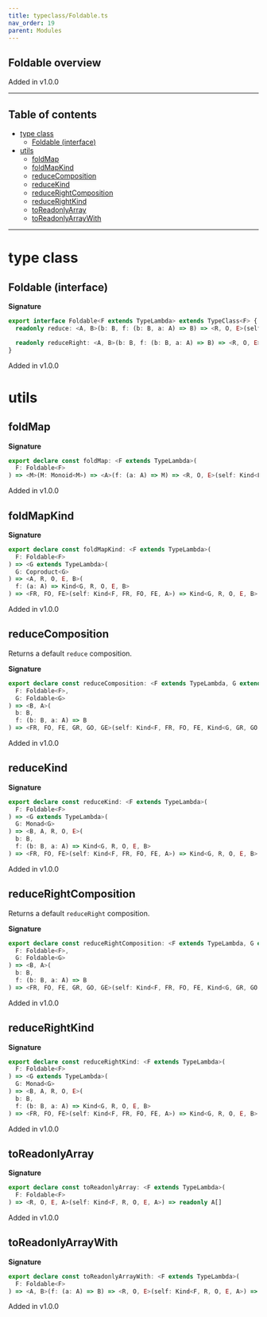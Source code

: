 ```yaml
---
title: typeclass/Foldable.ts
nav_order: 19
parent: Modules
---
```


## Foldable overview

Added in v1.0.0

---

<h2 class="text-delta">Table of contents</h2>

- [type class](#type-class)
  - [Foldable (interface)](#foldable-interface)
- [utils](#utils)
  - [foldMap](#foldmap)
  - [foldMapKind](#foldmapkind)
  - [reduceComposition](#reducecomposition)
  - [reduceKind](#reducekind)
  - [reduceRightComposition](#reducerightcomposition)
  - [reduceRightKind](#reducerightkind)
  - [toReadonlyArray](#toreadonlyarray)
  - [toReadonlyArrayWith](#toreadonlyarraywith)

---

# type class

## Foldable (interface)

**Signature**

```ts
export interface Foldable<F extends TypeLambda> extends TypeClass<F> {
  readonly reduce: <A, B>(b: B, f: (b: B, a: A) => B) => <R, O, E>(self: Kind<F, R, O, E, A>) => B

  readonly reduceRight: <A, B>(b: B, f: (b: B, a: A) => B) => <R, O, E>(self: Kind<F, R, O, E, A>) => B
}
```

Added in v1.0.0

# utils

## foldMap

**Signature**

```ts
export declare const foldMap: <F extends TypeLambda>(
  F: Foldable<F>
) => <M>(M: Monoid<M>) => <A>(f: (a: A) => M) => <R, O, E>(self: Kind<F, R, O, E, A>) => M
```

Added in v1.0.0

## foldMapKind

**Signature**

```ts
export declare const foldMapKind: <F extends TypeLambda>(
  F: Foldable<F>
) => <G extends TypeLambda>(
  G: Coproduct<G>
) => <A, R, O, E, B>(
  f: (a: A) => Kind<G, R, O, E, B>
) => <FR, FO, FE>(self: Kind<F, FR, FO, FE, A>) => Kind<G, R, O, E, B>
```

Added in v1.0.0

## reduceComposition

Returns a default `reduce` composition.

**Signature**

```ts
export declare const reduceComposition: <F extends TypeLambda, G extends TypeLambda>(
  F: Foldable<F>,
  G: Foldable<G>
) => <B, A>(
  b: B,
  f: (b: B, a: A) => B
) => <FR, FO, FE, GR, GO, GE>(self: Kind<F, FR, FO, FE, Kind<G, GR, GO, GE, A>>) => B
```

Added in v1.0.0

## reduceKind

**Signature**

```ts
export declare const reduceKind: <F extends TypeLambda>(
  F: Foldable<F>
) => <G extends TypeLambda>(
  G: Monad<G>
) => <B, A, R, O, E>(
  b: B,
  f: (b: B, a: A) => Kind<G, R, O, E, B>
) => <FR, FO, FE>(self: Kind<F, FR, FO, FE, A>) => Kind<G, R, O, E, B>
```

Added in v1.0.0

## reduceRightComposition

Returns a default `reduceRight` composition.

**Signature**

```ts
export declare const reduceRightComposition: <F extends TypeLambda, G extends TypeLambda>(
  F: Foldable<F>,
  G: Foldable<G>
) => <B, A>(
  b: B,
  f: (b: B, a: A) => B
) => <FR, FO, FE, GR, GO, GE>(self: Kind<F, FR, FO, FE, Kind<G, GR, GO, GE, A>>) => B
```

Added in v1.0.0

## reduceRightKind

**Signature**

```ts
export declare const reduceRightKind: <F extends TypeLambda>(
  F: Foldable<F>
) => <G extends TypeLambda>(
  G: Monad<G>
) => <B, A, R, O, E>(
  b: B,
  f: (b: B, a: A) => Kind<G, R, O, E, B>
) => <FR, FO, FE>(self: Kind<F, FR, FO, FE, A>) => Kind<G, R, O, E, B>
```

Added in v1.0.0

## toReadonlyArray

**Signature**

```ts
export declare const toReadonlyArray: <F extends TypeLambda>(
  F: Foldable<F>
) => <R, O, E, A>(self: Kind<F, R, O, E, A>) => readonly A[]
```

Added in v1.0.0

## toReadonlyArrayWith

**Signature**

```ts
export declare const toReadonlyArrayWith: <F extends TypeLambda>(
  F: Foldable<F>
) => <A, B>(f: (a: A) => B) => <R, O, E>(self: Kind<F, R, O, E, A>) => readonly B[]
```

Added in v1.0.0
